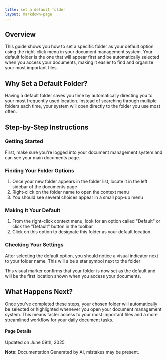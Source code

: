 ```yaml
---
title: set a default folder
layout: markdown-page
---
```

## Overview
This guide shows you how to set a specific folder as your default option using the right-click menu in your document management system. Your default folder is the one that will appear first and be automatically selected when you access your documents, making it easier to find and organize your most important files.

## Why Set a Default Folder?
Having a default folder saves you time by automatically directing you to your most frequently used location. Instead of searching through multiple folders each time, your system will open directly to the folder you use most often.

## Step-by-Step Instructions

### Getting Started
First, make sure you're logged into your document management system and can see your main documents page.

### Finding Your Folder Options
1. Once your new folder appears in the folder list, locate it in the left sidebar of the documents page
2. Right-click on the folder name to open the context menu
3. You should see several choices appear in a small pop-up menu

### Making It Your Default
1. From the right-click context menu, look for an option called "Default" or click the "Default" button in the toolbar
2. Click on this option to designate this folder as your default location

### Checking Your Settings
After selecting the default option, you should notice a visual indicator next to your folder name. This will a be a star symbol next to the folder

This visual marker confirms that your folder is now set as the default and will be the first location shown when you access your documents.

## What Happens Next?
Once you've completed these steps, your chosen folder will automatically be selected or highlighted whenever you open your document management system. This means faster access to your most important files and a more streamlined workflow for your daily document tasks.

#### Page Details
Updated on June 09th, 2025

**Note**: Documentation Generated by AI, mistakes may be present.
